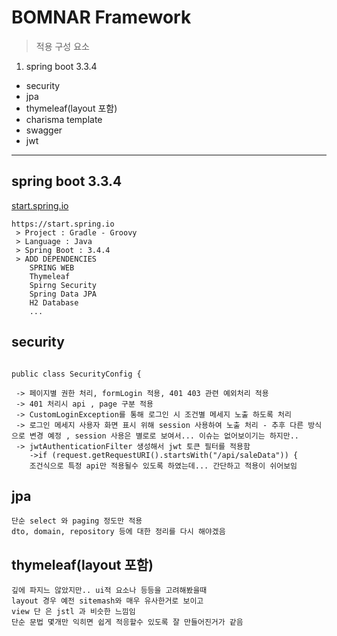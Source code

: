 # BOMNAR Framework

> 적용 구성 요소
1. spring boot 3.3.4
- security
- jpa
- thymeleaf(layout 포함)
- charisma template
- swagger
- jwt

---

## spring boot 3.3.4

[start.spring.io](https://start.spring.io)


```
https://start.spring.io
 > Project : Gradle - Groovy 
 > Language : Java
 > Spring Boot : 3.4.4
 > ADD DEPENDENCIES
 	SPRING WEB
 	Thymeleaf
 	Spirng Security
 	Spring Data JPA
 	H2 Database
 	...

```

## security
```

public class SecurityConfig { 

 -> 페이지별 권한 처리, formLogin 적용, 401 403 관련 예외처리 적용
 -> 401 처리시 api , page 구분 적용
 -> CustomLoginException를 통해 로그인 시 조건별 메세지 노출 하도록 처리
 -> 로그인 메세지 사용자 화면 표시 위해 session 사용하여 노출 처리 - 추후 다른 방식으로 변경 예정 , session 사용은 별로로 보여서... 이슈는 없어보이기는 하지만..
 -> jwtAuthenticationFilter 생성해서 jwt 토큰 필터를 적용함
    ->if (request.getRequestURI().startsWith("/api/saleData")) { 
    조건식으로 특정 api만 적용될수 있도록 하였는데... 간단하고 적용이 쉬어보임  
```

## jpa

```
단순 select 와 paging 정도만 적용
dto, domain, repository 등에 대한 정리를 다시 해야겠음

```

## thymeleaf(layout 포함)

```
깊에 파지느 않았지만.. ui적 요소나 등등을 고려해봤을때
layout 경우 예전 sitemash와 매우 유사한거로 보이고
view 단 은 jstl 과 비슷한 느낌임 
단순 문법 몇개만 익히면 쉽게 적응할수 있도록 잘 만들어진거가 같음
```

